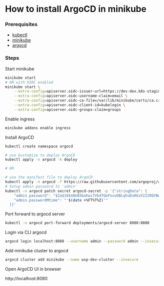 How to install ArgoCD in minikube
=

### Prerequisites
- [kubectl](https://kubernetes.io/docs/tasks/tools/install-kubectl/)
- [minikube](https://minikube.sigs.k8s.io/docs/start/)
- [argocd](https://argoproj.github.io/argo-cd/getting_started/)

### Steps

Start minikube

```bash
minikube start
# OR with OIDC enabled
minikube start \
    --extra-config=apiserver.oidc-issuer-url=https://dev-dex.k8s-staging.plesk.tech \
    --extra-config=apiserver.oidc-username-claim=email \
    --extra-config=apiserver.oidc-ca-file=/var/lib/minikube/certs/ca.crt \
    --extra-config=apiserver.oidc-client-id=kubelogin \
    --extra-config=apiserver.oidc-groups-claim=groups
```

Enable ingress

```bash
minikube addons enable ingress
```

Install ArgoCD
```bash
kubectl create namespace argocd

# use kustomize to deploy ArgoCD
kubectl apply -n argocd -k deploy

# OR

# use the manifest file to deploy ArgoCD
kubectl apply -n argocd -f https://raw.githubusercontent.com/argoproj/argo-cd/master/manifests/install.yaml
# Setup admin password to 'admin'
kubectl -n argocd patch secret argocd-secret -p '{"stringData": {
    "admin.password": "$2a$10$48U85bahwi7Vb4TQeFnvuOBLqhuDuHGvX22IRQYBwOZeCBoUhLV2K",
    "admin.passwordMtime": "'$(date +%FT%T%Z)'"
  }}'
```

Port forward to argocd server
```bash
kubectl -n argocd port-forward deployments/argocd-server 8080:8080
```

Login via CLI argocd
```bash
argocd login localhost:8080 --username admin --password admin --insecure
```

Add minikube cluster to argocd
```bash
argocd cluster add minikube --name wsp-dev-cluster --insecure
```

Open ArgoCD UI in browser

http://localhost:8080
